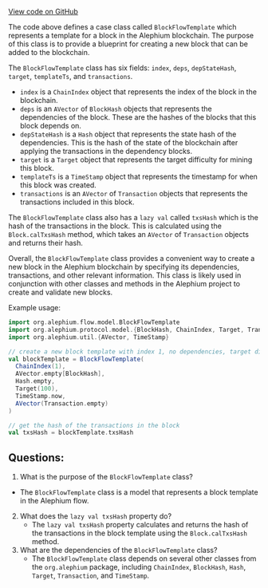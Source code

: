 [View code on GitHub](https://github.com/alephium/alephium/blob/master/flow/src/main/scala/org/alephium/flow/model/BlockFlowTemplate.scala)

The code above defines a case class called `BlockFlowTemplate` which represents a template for a block in the Alephium blockchain. The purpose of this class is to provide a blueprint for creating a new block that can be added to the blockchain. 

The `BlockFlowTemplate` class has six fields: `index`, `deps`, `depStateHash`, `target`, `templateTs`, and `transactions`. 

- `index` is a `ChainIndex` object that represents the index of the block in the blockchain. 
- `deps` is an `AVector` of `BlockHash` objects that represents the dependencies of the block. These are the hashes of the blocks that this block depends on. 
- `depStateHash` is a `Hash` object that represents the state hash of the dependencies. This is the hash of the state of the blockchain after applying the transactions in the dependency blocks. 
- `target` is a `Target` object that represents the target difficulty for mining this block. 
- `templateTs` is a `TimeStamp` object that represents the timestamp for when this block was created. 
- `transactions` is an `AVector` of `Transaction` objects that represents the transactions included in this block. 

The `BlockFlowTemplate` class also has a `lazy val` called `txsHash` which is the hash of the transactions in the block. This is calculated using the `Block.calTxsHash` method, which takes an `AVector` of `Transaction` objects and returns their hash. 

Overall, the `BlockFlowTemplate` class provides a convenient way to create a new block in the Alephium blockchain by specifying its dependencies, transactions, and other relevant information. This class is likely used in conjunction with other classes and methods in the Alephium project to create and validate new blocks. 

Example usage:

```scala
import org.alephium.flow.model.BlockFlowTemplate
import org.alephium.protocol.model.{BlockHash, ChainIndex, Target, Transaction}
import org.alephium.util.{AVector, TimeStamp}

// create a new block template with index 1, no dependencies, target difficulty 100, and one transaction
val blockTemplate = BlockFlowTemplate(
  ChainIndex(1),
  AVector.empty[BlockHash],
  Hash.empty,
  Target(100),
  TimeStamp.now,
  AVector(Transaction.empty)
)

// get the hash of the transactions in the block
val txsHash = blockTemplate.txsHash
```
## Questions: 
 1. What is the purpose of the `BlockFlowTemplate` class?
   - The `BlockFlowTemplate` class is a model that represents a block template in the Alephium flow.
2. What does the `lazy val txsHash` property do?
   - The `lazy val txsHash` property calculates and returns the hash of the transactions in the block template using the `Block.calTxsHash` method.
3. What are the dependencies of the `BlockFlowTemplate` class?
   - The `BlockFlowTemplate` class depends on several other classes from the `org.alephium` package, including `ChainIndex`, `BlockHash`, `Hash`, `Target`, `Transaction`, and `TimeStamp`.